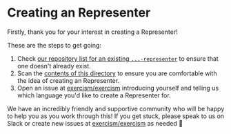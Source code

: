 # Creating an Representer

Firstly, thank you for your interest in creating a Representer!

These are the steps to get going:

1. Check [our repository list for an existing `...-representer`](https://github.com/exercism?q=-representer) to ensure that one doesn't already exist.
2. Scan the [contents of this directory](./) to ensure you are comfortable with the idea of creating an Representer.
3. Open an issue at [exercism/exercism][exercism-repo] introducing yourself and telling us which language you'd like to create a Representer for.

We have an incredibly friendly and supportive community who will be happy to help you as you work through this! If you get stuck, please speak to us on Slack or create new issues at [exercism/exercism][exercism-repo] as needed 🙂

[exercism-repo]: https://github.com/exercism/exercism 
